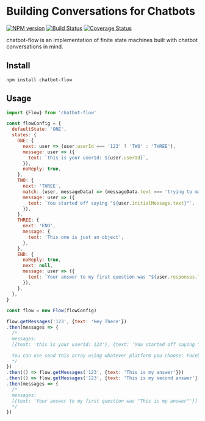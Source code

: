 # Building Conversations for Chatbots

[![NPM version](https://img.shields.io/npm/v/chatbot-flow.svg?style=flat)](https://www.npmjs.org/package/chatbot-flow)
[![Build Status](https://travis-ci.org/dsullivan7/chatbot-flow.svg?branch=master)](https://travis-ci.org/dsullivan7/chatbot-flow)
[![Coverage Status](https://img.shields.io/coveralls/dsullivan7/chatbot-flow.svg)](https://coveralls.io/r/dsullivan7/chatbot-flow?branch=master)

chatbot-flow is an implementation of finite state machines built with chatbot conversations in mind.

## Install
```
npm install chatbot-flow
```

## Usage
```javascript
import {Flow} from 'chatbot-flow'

const flowConfig = {
  defaultState: 'ONE',
  states: {
    ONE: {
      next: user => (user.userId === '123' ? 'TWO' : 'THREE'),
      message: user => ({
        text: `this is your userId: ${user.userId}`,
      }),
      noReply: true,
    },
    TWO: {
      next: 'THREE',
      match: (user, messageData) => (messageData.text === 'trying to match something'),
      message: user => ({
        text: `You started off saying "${user.initialMessage.text}"`,
      }),
    },
    THREE: {
      next: 'END',
      message: {
        text: 'This one is just an object',
      },
    },
    END: {
      noReply: true,
      next: null,
      message: user => ({
        text: `Your answer to my first question was "${user.responses.TWO.text}"`,
      }),
    },
  },
}

const flow = new Flow(flowConfig)

flow.getMessages('123', {text: 'Hey There'})
.then(messages => {
  /*
  messages:
  [{text: 'this is your userId: 123'}, {text: 'You started off saying "Hey There"'}]

  You can use send this array using whatever platform you choose: Facebook Messenger, Slack, etc...
  */
})
.then(() => flow.getMessages('123', {text: 'This is my answer'}))
.then(() => flow.getMessages('123', {text: 'This is my second answer'}))
.then(messages => {
  /*
  messages:
  [{text: 'Your answer to my first question was "This is my answer"'}]
  */
})
```
